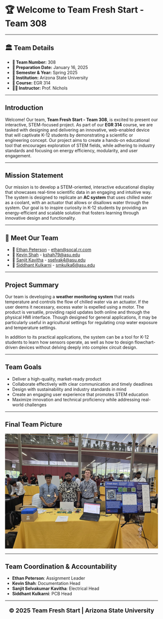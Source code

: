 # 🏆 **Welcome to Team Fresh Start - Team 308**

---

## 🏛 **Team Details**
- **🔢 Team Number:** 308  
- **📅 Preparation Date:** January 16, 2025  
- **📆 Semester & Year:** Spring 2025  
- **🏫 Institution:** Arizona State University  
- **📖 Course:** EGR 314  
- **👨‍🏫 Instructor:** Prof. Nichols  

---

## Introduction  
Welcome! Our team, **Team Fresh Start - Team 308**, is excited to present our interactive, STEM-focused project. As part of our **EGR 314** course, we are tasked with designing and delivering an innovative, web-enabled device that will captivate K-12 students by demonstrating a scientific or engineering concept. Our project aims to create a hands-on educational tool that encourages exploration of STEM fields, while adhering to industry standards and focusing on energy efficiency, modularity, and user engagement.

---

## Mission Statement  
Our mission is to develop a STEM-oriented, interactive educational display that showcases real-time scientific data in an engaging and intuitive way. The system is designed to replicate an **AC system** that uses chilled water as a coolant, with an actuator that allows or disallows water through the system. Our goal is to inspire curiosity in K-12 students by providing an energy-efficient and scalable solution that fosters learning through innovative design and functionality.

---

## 👥 **Meet Our Team**  
- 🔹 [Ethan Peterson](https://ejpete10.github.io/test_Datasheet.github.io/) - ethan@socal.rr.com  
- 🔹 [Kevin Shah](https://kshah79.github.io/kshah79/) - kshah79@asu.edu  
- 🔹 [Sanjit Kavitha](http://sanjitsk.github.io) - sselvak4@asu.edu  
- 🔹 [Siddhant Kulkarni](https://smkulka6.github.io/smkulka6/) - smkulka6@asu.edu  

---

## Project Summary  
Our team is developing a **weather monitoring system** that reads temperature and controls the flow of chilled water via an actuator. If the user deems it necessary, excess water is expelled using a motor. The product is versatile, providing rapid updates both online and through the physical HMI interface. Though designed for general applications, it may be particularly useful in agricultural settings for regulating crop water exposure and temperature settings.

In addition to its practical applications, the system can be a tool for K-12 students to learn how sensors operate, as well as how to design flowchart-driven devices without delving deeply into complex circuit design.

---

## Team Goals  
- Deliver a high-quality, market-ready product  
- Collaborate effectively with clear communication and timely deadlines  
- Design with sustainability and industry standards in mind  
- Create an engaging user experience that promotes STEM education  
- Maximize innovation and technical proficiency while addressing real-world challenges

---

## Final Team Picture

![Team Picture](docs/final_group_image.jpg)

---

## Team Coordination & Accountability  
- **Ethan Peterson**: Assignment Leader  
- **Kevin Shah**: Documentation Head  
- **Sanjit Selvakumar Kavitha**: Electrical Head  
- **Siddhant Kulkarni**: PCB Head  

---

<p align="center" style="font-size: 1.2rem; font-weight: bold;">
© 2025 Team Fresh Start | Arizona State University
</p>
